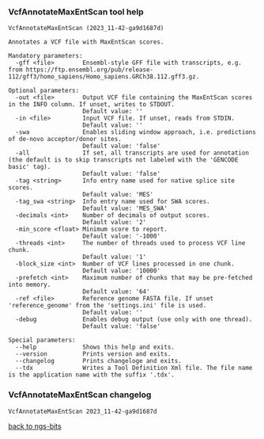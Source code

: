 ### VcfAnnotateMaxEntScan tool help
	VcfAnnotateMaxEntScan (2023_11-42-ga9d1687d)
	
	Annotates a VCF file with MaxEntScan scores.
	
	Mandatory parameters:
	  -gff <file>        Ensembl-style GFF file with transcripts, e.g. from https://ftp.ensembl.org/pub/release-112/gff3/homo_sapiens/Homo_sapiens.GRCh38.112.gff3.gz.
	
	Optional parameters:
	  -out <file>        Output VCF file containing the MaxEntScan scores in the INFO column. If unset, writes to STDOUT.
	                     Default value: ''
	  -in <file>         Input VCF file. If unset, reads from STDIN.
	                     Default value: ''
	  -swa               Enables sliding window approach, i.e. predictions of de-novo acceptor/donor sites.
	                     Default value: 'false'
	  -all               If set, all transcripts are used for annotation (the default is to skip transcripts not labeled with the 'GENCODE basic' tag).
	                     Default value: 'false'
	  -tag <string>      Info entry name used for native splice site scores.
	                     Default value: 'MES'
	  -tag_swa <string>  Info entry name used for SWA scores.
	                     Default value: 'MES_SWA'
	  -decimals <int>    Number of decimals of output scores.
	                     Default value: '2'
	  -min_score <float> Minimum score to report.
	                     Default value: '-1000'
	  -threads <int>     The number of threads used to process VCF line chunk.
	                     Default value: '1'
	  -block_size <int>  Number of VCF lines processed in one chunk.
	                     Default value: '10000'
	  -prefetch <int>    Maximum number of chunks that may be pre-fetched into memory.
	                     Default value: '64'
	  -ref <file>        Reference genome FASTA file. If unset 'reference_genome' from the 'settings.ini' file is used.
	                     Default value: ''
	  -debug             Enables debug output (use only with one thread).
	                     Default value: 'false'
	
	Special parameters:
	  --help             Shows this help and exits.
	  --version          Prints version and exits.
	  --changelog        Prints changeloge and exits.
	  --tdx              Writes a Tool Definition Xml file. The file name is the application name with the suffix '.tdx'.
	
### VcfAnnotateMaxEntScan changelog
	VcfAnnotateMaxEntScan 2023_11-42-ga9d1687d
	
[back to ngs-bits](https://github.com/imgag/ngs-bits)